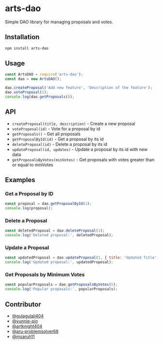 # arts-dao

Simple DAO library for managing proposals and votes.

## Installation

```bash
npm install arts-dao
```

## Usage

```js
const ArtsDAO = require('arts-dao');
const dao = new ArtsDAO();

dao.createProposal('Add new feature', 'Description of the feature');
dao.voteProposal(1);
console.log(dao.getProposals());
```

## API
- `createProposal(title, description)` - Create a new proposal
- `voteProposal(id)` - Vote for a proposal by id
- `getProposals()` - Get all proposals
- `getProposalById(id)` - Get a proposal by its id
- `deleteProposal(id)` - Delete a proposal by its id
- `updateProposal(id, updates)` - Update a proposal by its id with new data
- `getProposalsByVotes(minVotes)` - Get proposals with votes greater than or equal to minVotes

## Examples

### Get a Proposal by ID
```js
const proposal = dao.getProposalById(1);
console.log(proposal);
```

### Delete a Proposal
```js
const deletedProposal = dao.deleteProposal(1);
console.log('Deleted proposal:', deletedProposal);
```

### Update a Proposal
```js
const updatedProposal = dao.updateProposal(1, { title: 'Updated Title', description: 'Updated Description' });
console.log('Updated proposal:', updatedProposal);
```

### Get Proposals by Minimum Votes
```js
const popularProposals = dao.getProposalsByVotes(5);
console.log('Popular proposals:', popularProposals);
```


## Contributor

- [@gulagulali404](https://github.com/gulagulali404/)
- [@yunnie-pin](https://github.com/Yunnie-pin)
- [@artknight404](https://github.com/artknight404)
- [@aru-problemsolver68](https://github.com/aru-problemsolver68)
- [@msaruh11](https://github.com/msaruh11)